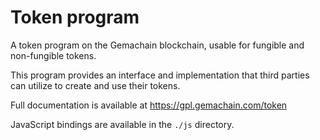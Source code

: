 # Token program

A token program on the Gemachain blockchain, usable for fungible and non-fungible tokens.

This program provides an interface and implementation that third parties can
utilize to create and use their tokens.

Full documentation is available at https://gpl.gemachain.com/token

JavaScript bindings are available in the `./js` directory.

